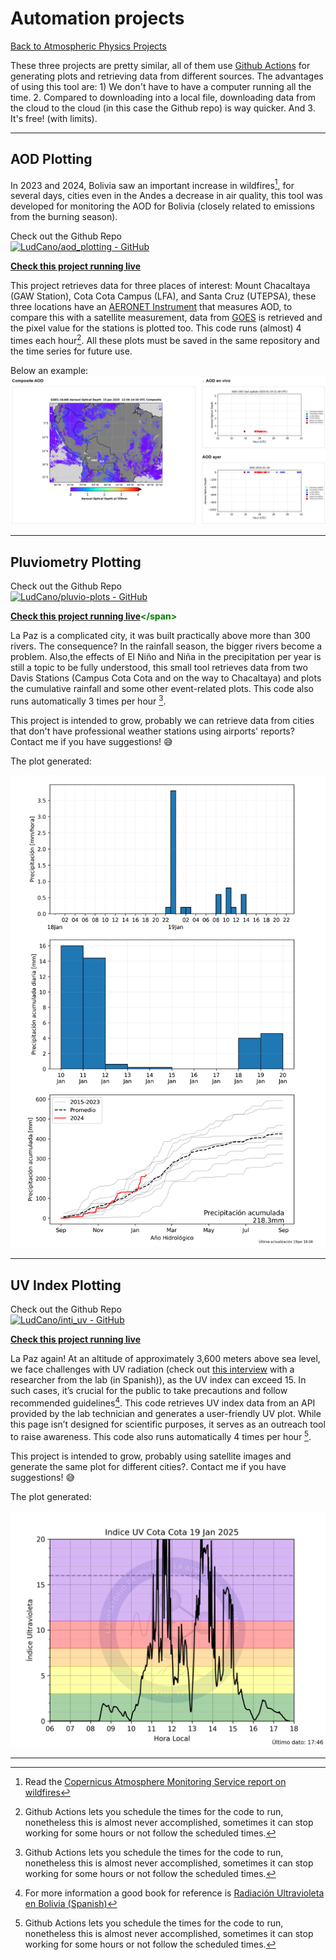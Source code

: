 # Automation projects

[Back to Atmospheric Physics Projects](../atmosindex)

These three projects are pretty similar, all of them use [Github Actions](https://github.com/features/actions) for generating plots and retrieving data from different sources. The advantages of using this tool are: 1) We don't have to have a computer running all the time. 2. Compared to downloading into a local file, downloading data from the cloud to the cloud (in this case the Github repo) is way quicker. And 3. It's free! (with limits).

---
## AOD Plotting
In 2023 and 2024, Bolivia saw an important increase in wildfires[^1], for several days, cities even in the Andes a decrease in air quality, this tool was developed for monitoring the AOD for Bolivia (closely related to emissions from the burning season).

Check out the Github Repo  
[![LudCano/aod_plotting - GitHub](https://gh-card.dev/repos/LudCano/aod_plotting.svg)](https://github.com/LudCano/aod_plotting)

**<span style="color: green;">[Check this project running live](https://ludcano.github.io/aod_plotting/)</span>**

This project retrieves data for three places of interest: Mount Chacaltaya (GAW Station), Cota Cota Campus (LFA), and Santa Cruz (UTEPSA), these three locations have an [AERONET Instrument](https://aeronet.gsfc.nasa.gov) that measures AOD, to compare this with a satellite measurement, data from [GOES](https://www.star.nesdis.noaa.gov/goes/index.php) is retrieved and the pixel value for the stations is plotted too. This code runs (almost) 4 times each hour[^2].
All these plots must be saved in the same repository and the time series for future use.

Below an example:
![Example for this project running](images/example_aod_plotting.png)

---
## Pluviometry Plotting
Check out the Github Repo  
[![LudCano/pluvio-plots - GitHub](https://gh-card.dev/repos/LudCano/pluvio-plots.svg)](https://github.com/LudCano/pluvio-plots)

**<span style="color: green;">[Check this project running live]([https://ludcano.github.io/aod_plotting/](https://github.com/LudCano/pluvio-plots/blob/main/plot_all_cotacota.png?raw=true))</span>**

La Paz is a complicated city, it was built practically above more than 300 rivers. The consequence? In the rainfall season, the bigger rivers become a problem. Also,the  effects of El Niño and Niña in the precipitation per year is still a topic to be fully understood, this small tool retrieves data from two Davis Stations (Campus Cota Cota and on the way to Chacaltaya) and plots the cumulative rainfall and some other event-related plots. This code also runs automatically 3 times per hour [^2].

This project is intended to grow, probably we can retrieve data from cities that don't have professional weather stations using airports' reports? Contact me if you have suggestions! :sweat_smile:

The plot generated:

![Example of plot](images/pluvio_example.png)


---
## UV Index Plotting
Check out the Github Repo  
[![LudCano/inti_uv - GitHub](https://gh-card.dev/repos/LudCano/inti_uv.svg)](https://github.com/LudCano/inti_uv)

**<span style="color: green;">[Check this project running live](https://sites.google.com/chacaltaya.edu.bo/iuv)</span>**


La Paz again! At an altitude of approximately 3,600 meters above sea level, we face challenges with UV radiation (check out [this interview](https://la-razon.com/lr-article/rayos-ultravioleta-llegan-a-un-indice-critico-en-la-paz/) with a researcher from the lab (in Spanish)), as the UV index can exceed 15. In such cases, it’s crucial for the public to take precautions and follow recommended guidelines[^3]. This code retrieves UV index data from an API provided by the lab technician and generates a user-friendly UV plot. While this page isn’t designed for scientific purposes, it serves as an outreach tool to raise awareness. This code also runs automatically 4 times per hour [^2].

This project is intended to grow, probably using satellite images and generate the same plot for different cities?. Contact me if you have suggestions! :sweat_smile:

The plot generated:

![Example of plot](images/inti_example.png)

---
[^1]: Read the [Copernicus Atmosphere Monitoring Service report on wildfires](https://atmosphere.copernicus.eu/cams-global-wildfires-review-2024-harsh-year-americas)
[^2]: Github Actions lets you schedule the times for the code to run, nonetheless this is almost never accomplished, sometimes it can stop working for some hours or not follow the scheduled times.
[^3]: For more information a good book for reference is [Radiación Ultravioleta en Bolivia (Spanish)](https://iris.paho.org/handle/10665.2/31072)
